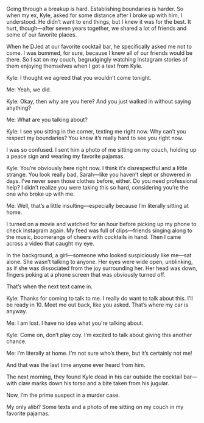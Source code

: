 Going through a breakup is hard. Establishing boundaries is harder. So when my ex, Kyle, asked for some distance after I broke up with him, I understood. He didn’t want to end things, but I knew it was for the best. It hurt, though—after seven years together, we shared a lot of friends and some of our favorite places.

When he DJed at our favorite cocktail bar, he specifically asked me not to come. I was bummed, for sure, because I knew all of our friends would be there. So I sat on my couch, begrudgingly watching Instagram stories of them enjoying themselves when I got a text from Kyle.

Kyle: I thought we agreed that you wouldn’t come tonight.

Me: Yeah, we did.

Kyle: Okay, then why are you here? And you just walked in without saying anything?

Me: What are you talking about?

Kyle: I see you sitting in the corner, texting me right now. Why can’t you respect my boundaries? You know it’s really hard to see you right now.

I was so confused. I sent him a photo of me sitting on my couch, holding up a peace sign and wearing my favorite pajamas.

Kyle: You’re obviously here right now. I think it’s disrespectful and a little strange. You look really bad, Sarah—like you haven’t slept or showered in days. I’ve never seen those clothes before, either. Do you need professional help? I didn’t realize you were taking this so hard, considering you’re the one who broke up with me.

Me: Well, that’s a little insulting—especially because I’m literally sitting at home.

I turned on a movie and watched for an hour before picking up my phone to check Instagram again. My feed was full of clips—friends singing along to the music, boomerangs of cheers with cocktails in hand. Then I came across a video that caught my eye.

In the background, a girl—someone who looked suspiciously like me—sat alone. She wasn’t talking to anyone. Her eyes were wide open, unblinking, as if she was dissociated from the joy surrounding her. Her head was down, fingers poking at a phone screen that was obviously turned off.

That’s when the next text came in.

Kyle: Thanks for coming to talk to me. I really do want to talk about this. I’ll be ready in 10. Meet me out back, like you asked. That’s where my car is anyway. 

Me: I am lost. I have no idea what you're talking about. 

Kyle: Come on, don’t play coy. I’m excited to talk about giving this another chance.

Me: I’m literally at home. I’m not sure who’s there, but it’s certainly not me! 

And that was the last time anyone ever heard from him.

The next morning, they found Kyle dead in his car outside the cocktail bar—with claw marks down his torso and a bite taken from his jugular.

Now, I’m the prime suspect in a murder case.

My only alibi? Some texts and a photo of me sitting on my couch in my favorite pajamas.